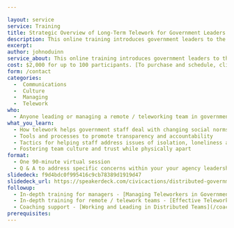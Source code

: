 ```yaml
---

layout: service
service: Training
title: Strategic Overview of Long-Term Telework for Government Leaders 
description: This online training introduces government leaders to the strategies, tools, and best practices for effectively leading in a long term distributed (remote/telework) model.
excerpt: 
author: johnoduinn
service_about: This online training introduces government leaders to the strategies, tools, and best practices for effectively leading in a distributed (remote/telework) model -- and showcases the benefits of adopting telework as a viable long term strategy. The focus is on the unique challenges of leading, mentoring, and managing while physically apart from your team for prolonged periods of time. 
cost: $2,000 for up to 100 participants. [To purchase and schedule, click here](https://checkout.square.site/buy/L7WVLMGSSSYBNDVYH5IDMX5X)
form: /contact
categories:
  -  Communications
  -  Culture
  -  Managing
  -  Telework
who:
  - Anyone leading or managing a remote / teleworking team in government
what_you_learn:
  - How telework helps government staff deal with changing social norms and workforce diversity
  - Tools and processes to promote transparency and accountability
  - Tactics for helping staff address issues of isolation, loneliness and “Zoom fatigue”
  - Fostering team culture and trust while physically apart
format:
  - One 90-minute virtual session
  - Q & A to address specific concerns within your your agency leadership team
slidedeck: f9d4bdc0f995416c9cb78389d1919d47
slidedeck_url: https://speakerdeck.com/civicactions/distributed-government-strategic-overview
followup:
  - In-depth training for managers - [Managing Teleworkers in Government](/training/managing-teleworkers-in-government)
  - In-depth training for remote / telework teams - [Effective Telework in Distributed Government Teams](/training/effective-telework-in-distributed-government-teams)
  - Coaching support - [Working and Leading in Distributed Teams](/coaching/working-and-leading-in-distributed-teams)
prerequisites: 
---
```


